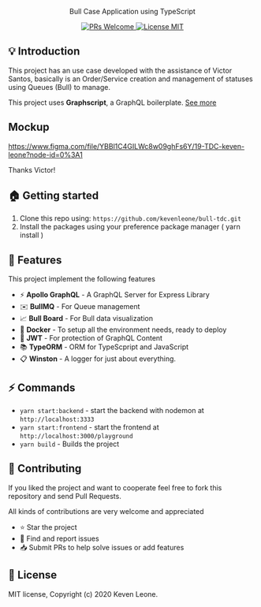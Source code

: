 <p align="center"> Bull Case Application using TypeScript</p>

<p align="center">
  <a href="http://makeapullrequest.com">
    <img src="https://img.shields.io/badge/PRs-welcome-brightgreen.svg?style=flat-square" alt="PRs Welcome">
  </a>
  <a href="https://opensource.org/licenses/MIT">
    <img src="https://img.shields.io/badge/license-MIT-blue.svg?style=flat-square" alt="License MIT">
  </a>
</p>

## :bulb: Introduction 

This project has an use case developed with the assistance of Victor Santos, basically is an Order/Service creation and management of statuses using Queues (Bull) to manage. 

This project uses **Graphscript**, a GraphQL boilerplate. <a href="https://github.com/kevenleone/graphscript">See more</a>

## Mockup

https://www.figma.com/file/YBBl1C4GILWc8w09ghFs6Y/19-TDC-keven-leone?node-id=0%3A1

Thanks Victor!

## :house: Getting started

1. Clone this repo using: `https://github.com/kevenleone/bull-tdc.git`
2. Install the packages using your preference package manager ( yarn install )
## :tada: Features
This project implement the following features

- :zap: **Apollo GraphQL** - A GraphQL Server for Express Library
- :envelope: **BullMQ** - For Queue management
- :chart_with_upwards_trend: **Bull Board** - For Bull data visualization
- :whale: **Docker** - To setup all the environment needs, ready to deploy
- :passport_control: **JWT** - For protection of GraphQL Content
- :books: **TypeORM** - ORM for TypeScpript and JavaScript
- :clipboard: **Winston** - A logger for just about everything. 

## :zap: Commands
- `yarn start:backend` - start the backend with nodemon at `http://localhost:3333`
- `yarn start:frontend` - start the frontend at `http://localhost:3000/playground`
- `yarn build` - Builds the project

## :handshake: **Contributing**
If you liked the project and want to cooperate feel free to fork this repository and send Pull Requests.

All kinds of contributions are very welcome and appreciated

-   ⭐️ Star the project
-   🐛 Find and report issues
-   📥 Submit PRs to help solve issues or add features


## :book: License
MIT license, Copyright (c) 2020 Keven Leone.
